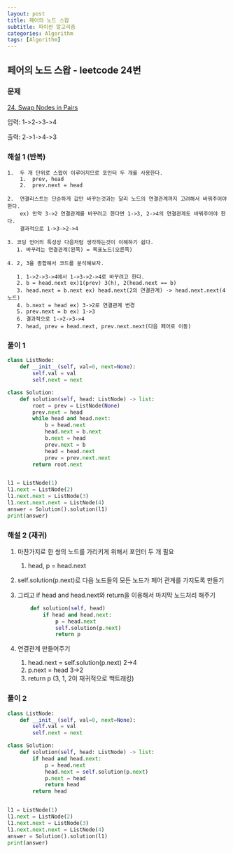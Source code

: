 ```yaml
---
layout: post
title: 페어의 노드 스왑
subtitle: 파이썬 알고리즘 
categories: Algorithm
tags: [Algorithm]
---
```

## 페어의 노드 스왑 - leetcode 24번

### 문제

[24. Swap Nodes in Pairs](https://leetcode.com/problems/swap-nodes-in-pairs/)

입력: 1->2->3->4

출력: 2->1->4->3

### 해설 1 (반복)

    1.  두 개 단위로 스왑이 이루어지므로 포인터 두 개를 사용한다. 
        1.  prev, head 
        2.  prev.next = head
   
    2.  연결리스트는 단순하게 값만 바꾸는것과는 달리 노드의 연결관계까지 고려해서 바꿔주어야 한다. 
        ex) 만약 3->2 연결관계를 바꾸려고 한다면 1->3, 2->4의 연결관계도 바꿔주어야 한다. 
        결과적으로 1->3->2->4

    3. 코딩 언어의 특성상 다음처럼 생각하는것이 이해하기 쉽다. 
       1. 바꾸려는 연결관계(왼쪽) = 목표노드(오른쪽)
   
    4. 2, 3을 종합해서 코드를 분석해보자. 
       
       1. 1->2->3->4에서 1->3->2->4로 바꾸려고 한다.
       2. b = head.next ex)1(prev) 3(h), 2(head.next == b)
       3. head.next = b.next ex) head.next(2의 연결관계) -> head.next.next(4 노드)
       4. b.next = head ex) 3->2로 연결관계 변경
       5. prev.next = b ex) 1->3
       6. 결과적으로 1->2->3->4
       7. head, prev = head.next, prev.next.next(다음 페어로 이동)

### 풀이 1
```python
class ListNode:
    def __init__(self, val=0, next=None):
        self.val = val
        self.next = next

class Solution:
    def solution(self, head: ListNode) -> list:
        root = prev = ListNode(None)
        prev.next = head
        while head and head.next:
            b = head.next
            head.next = b.next
            b.next = head
            prev.next = b
            head = head.next
            prev = prev.next.next
        return root.next


l1 = ListNode(1)
l1.next = ListNode(2)
l1.next.next = ListNode(3)
l1.next.next.next = ListNode(4)
answer = Solution().solution(l1)
print(answer)
```
### 해설 2 (재귀)
1. 마찬가지로 한 쌍의 노드를 가리키게 위해서 포인터 두 개 필요
   1. head, p = head.next
2. self.solution(p.next)로 다음 노드들의 모든 노드가 페어 관계를 가지도록 만들기
3. 그리고 if head and head.next와 return을 이용해서 마지막 노드처리 해주기
    
    ```python
        def solution(self, head)
            if head and head.next:
                p = head.next
                self.solution(p.next)
                return p
    ```
4. 연결관계 만들어주기
   1. head.next = self.solution(p.next) 2->4
   2. p.next = head 3->2
   3. return p (3, 1, 2이 재귀적으로 백트래킹)


### 풀이 2
```python
class ListNode:
    def __init__(self, val=0, next=None):
        self.val = val
        self.next = next

class Solution:
    def solution(self, head: ListNode) -> list:
        if head and head.next:
            p = head.next
            head.next = self.solution(p.next)
            p.next = head
            return head
        return head


l1 = ListNode(1)
l1.next = ListNode(2)
l1.next.next = ListNode(3)
l1.next.next.next = ListNode(4)
answer = Solution().solution(l1)
print(answer)

```

